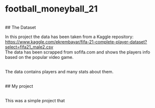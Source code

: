 # football_moneyball_21

<br>
## The Dataset

In this project the data has been taken from a Kaggle repository:
<br>https://www.kaggle.com/ekrembayar/fifa-21-complete-player-dataset?select=fifa21_male2.csv
<br>The data has been scrapped from sofifa.com and shows the players info based on the popular video game.

<br> The data contains players and many stats about them.

<br> ## My project

<br> This was a simple project that 
